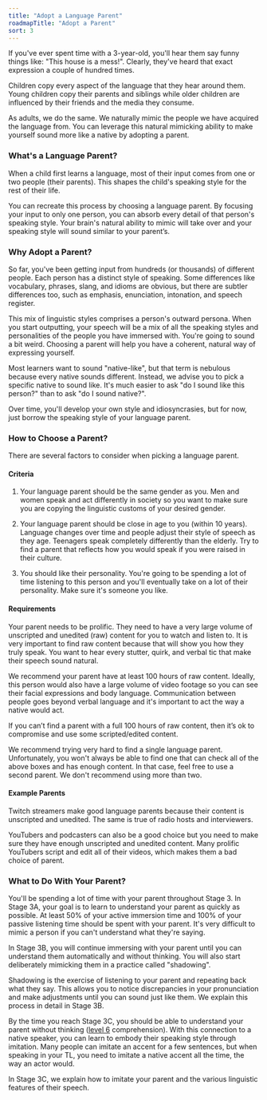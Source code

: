 ```yaml
---
title: "Adopt a Language Parent"
roadmapTitle: "Adopt a Parent"
sort: 3
---
```


If you've ever spent time with a 3-year-old, you'll hear them say funny things like: "This house is a mess!". Clearly, they've heard that exact expression a couple of hundred times.

Children copy every aspect of the language that they hear around them. Young children copy their parents and siblings while older children are influenced by their friends and the media they consume.

As adults, we do the same. We naturally mimic the people we have acquired the language from. You can leverage this natural mimicking ability to make yourself sound more like a native by adopting a parent.

### What's a Language Parent?
When a child first learns a language, most of their input comes from one or two people (their parents). This shapes the child's speaking style for the rest of their life.

You can recreate this process by choosing a language parent. By focusing your input to only one person, you can absorb every detail of that person's speaking style. Your brain's natural ability to mimic will take over and your speaking style will sound similar to your parent’s.

### Why Adopt a Parent?
So far, you've been getting input from hundreds (or thousands) of different people. Each person has a distinct style of speaking. Some differences like vocabulary, phrases, slang, and idioms are obvious, but there are subtler differences too, such as emphasis, enunciation, intonation, and speech register.

This mix of linguistic styles comprises a person's outward persona. When you start outputting, your speech will be a mix of all the speaking styles and personalities of the people you have immersed with. You're going to sound a bit weird. Choosing a parent will help you have a coherent, natural way of expressing yourself.

Most learners want to sound "native-like", but that term is nebulous because every native sounds different. Instead, we advise you to pick a specific native to sound like. It's much easier to ask "do I sound like this person?" than to ask "do I sound native?".

Over time, you'll develop your own style and idiosyncrasies, but for now, just borrow the speaking style of your language parent.

### How to Choose a Parent?
There are several factors to consider when picking a language parent.

#### Criteria
1. Your language parent should be the same gender as you. Men and women speak and act differently in society so you want to make sure you are copying the linguistic customs of your desired gender.

1. Your language parent should be close in age to you (within 10 years). Language changes over time and people adjust their style of speech as they age. Teenagers speak completely differently than the elderly. Try to find a parent that reflects how you would speak if you were raised in their culture.

1. You should like their personality. You're going to be spending a lot of time listening to this person and you'll eventually take on a lot of their personality. Make sure it's someone you like.

#### Requirements
Your parent needs to be prolific. They need to have a very large volume of unscripted and unedited (raw) content for you to watch and listen to. It is very important to find raw content because that will show you how they truly speak. You want to hear every stutter, quirk, and verbal tic that make their speech sound natural.

We recommend your parent have at least 100 hours of raw content. Ideally, this person would also have a large volume of video footage so you can see their facial expressions and body language. Communication between people goes beyond verbal language and it's important to act the way a native would act.

If you can’t find a parent with a full 100 hours of raw content, then it’s ok to compromise and use some scripted/edited content.

We recommend trying very hard to find a single language parent. Unfortunately, you won't always be able to find one that can check all of the above boxes and has enough content. In that case, feel free to use a second parent. We don't recommend using more than two.

#### Example Parents
Twitch streamers make good language parents because their content is unscripted and unedited. The same is true of radio hosts and interviewers.

YouTubers and podcasters can also be a good choice but you need to make sure they have enough unscripted and unedited content. Many prolific YouTubers script and edit all of their videos, which makes them a bad choice of parent.

### What to Do With Your Parent?
You'll be spending a lot of time with your parent throughout Stage 3. In Stage 3A, your goal is to learn to understand your parent as quickly as possible. At least 50% of your active immersion time and 100% of your passive listening time should be spent with your parent. It's very difficult to mimic a person if you can't understand what they're saying.

In Stage 3B, you will continue immersing with your parent until you can understand them automatically and without thinking. You will also start deliberately mimicking them in a practice called "shadowing".

Shadowing is the exercise of listening to your parent and repeating back what they say. This allows you to notice discrepancies in your pronunciation and make adjustments until you can sound just like them. We explain this process in detail in Stage 3B.

By the time you reach Stage 3C, you should be able to understand your parent without thinking ([level 6][level-6] comprehension). With this connection to a native speaker, you can learn to embody their speaking style through imitation. Many people can imitate an accent for a few sentences, but when speaking in your TL, you need to imitate a native accent all the time, the way an actor would.

In Stage 3C, we explain how to imitate your parent and the various linguistic features of their speech.

[level-6]: /roadmap/stage-2/a/levels-of-comprehension#Level-6-Automatic
